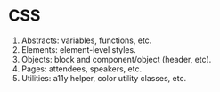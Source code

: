 # CSS

1. Abstracts: variables, functions, etc.
2. Elements: element-level styles.
3. Objects: block and component/object (header, etc).
4. Pages: attendees, speakers, etc.
5. Utilities: a11y helper, color utility classes, etc.
